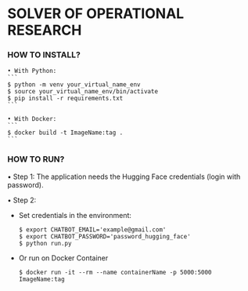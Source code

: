 # SOLVER OF OPERATIONAL RESEARCH

### HOW TO INSTALL?

    • With Python:
    ```
    $ python -m venv your_virtual_name_env
    $ source your_virtual_name_env/bin/activate
    $ pip install -r requirements.txt
    ```
       
    • With Docker:
    ```
    $ docker build -t ImageName:tag .
    ```


### HOW TO RUN?

• Step 1:
The application needs the Hugging Face credentials (login with password).

• Step 2:

- Set credentials in the environment:
    ```
    $ export CHATBOT_EMAIL='example@gmail.com'
    $ export CHATBOT_PASSWORD='password_hugging_face'
    $ python run.py  
    ```
- Or run on Docker Container 
    ```
    $ docker run -it --rm --name containerName -p 5000:5000 ImageName:tag
    ```
